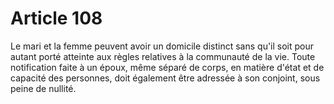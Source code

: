 # Article 108

Le mari et la femme peuvent avoir un domicile distinct sans qu'il soit pour autant porté atteinte aux règles relatives à la communauté de la vie.   Toute notification faite à un époux, même séparé de corps, en matière d'état et de capacité des personnes, doit également être adressée à son conjoint, sous peine de nullité.